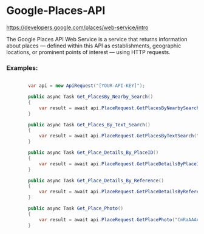 # Google-Places-API
https://developers.google.com/places/web-service/intro

The Google Places API Web Service is a service that returns information about places — defined within this API
as establishments, geographic locations, or prominent points of interest — using HTTP requests.

### Examples:
```csharp

        var api = new ApiRequest("[YOUR-API-KEY]");

        public async Task Get_PlacesBy_Nearby_Search()
        {
            var result = await api.PlaceRequest.GetPlacesByNearbySearch(-33.9249, 18.4241, 10000, "burger");
        }

        public async Task Get_Places_By_Text_Search()
        {
            var result = await api.PlaceRequest.GetPlacesByTextSearch("123 main street", 42.3675294, -71.186966, 10000);
        }

        public async Task Get_Place_Details_By_PlaceID()
        {
            var result = await api.PlaceRequest.GetPlaceDetailsByPlaceID("ChIJfWJEl3FnzB0RMKNBSt7LYZQ");
        }

        public async Task Get_Place_Details_By_Reference()
        {
            var result = await api.PlaceRequest.GetPlaceDetailsByReference("CmRRAAAAerGqXHcbhCbdDQ0EWvC971S8mxqm110DeU1K6M43mkBpKftLIkrKtCAuKsl1YMB5u-Ig7vwhfyMZ2AhwGJbGDdvm-dV9d8rXUIP6awwsSfvupTpIflOCNENHNeUxKwtmEhBZXFLWCP9uvNpTnE_U1Db2GhQEnff6Tniko-AQbFP1urOw4y_FNg");
        }

        public async Task Get_Place_Photo()
        {
            var result = await api.PlaceRequest.GetPlacePhoto("CmRaAAAAPsrIptUXRDhm5eha7WvuLK0jbDBXXW9siyA_drI-Y6tRJ-i7tNLEvAPxVqIfDNiBqv2pvBLypFWg9KM20aJaVrl_OPuVdkwfwqS948f1Xo8DlYsYSW8f6lZU_FGB2IUYEhCSNJXupLpRrrLtyfuaOF4dGhQMOZEn7DEY59k8uVzy9iVNFSY5pA");
        }
```
